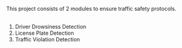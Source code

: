This project consists of 2 modules to ensure traffic safety protocols. <br><br>
1. Driver Drowsiness Detection <br>
2. License Plate Detection <br>
3. Traffic Violation Detection <br>
